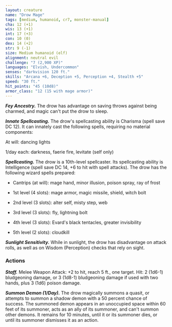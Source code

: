 ```yaml
---
layout: creature
name: "Drow Mage"
tags: [medium, humanoid, cr7, monster-manual]
cha: 12 (+1)
wis: 13 (+1)
int: 17 (+3)
con: 10 (0)
dex: 14 (+2)
str: 9 (-1)
size: Medium humanoid (elf)
alignment: neutral evil
challenge: "7 (2,900 XP)"
languages: "Elvish, Undercommon"
senses: "darkvision 120 ft."
skills: "Arcana +6, Deception +5, Perception +4, Stealth +5"
speed: "30 ft."
hit_points: "45 (10d8)"
armor_class: "12 (15 with mage armor)"
---
```


***Fey Ancestry.*** The drow has advantage on saving throws against being charmed, and magic can't put the drow to sleep.

***Innate Spellcasting.*** The drow's spellcasting ability is Charisma (spell save DC 12). It can innately cast the following spells, requiring no material components:

At will: dancing lights

1/day each: darkness, faerie fire, levitate (self only)

***Spellcasting.*** The drow is a 10th-level spellcaster. Its spellcasting ability is Intelligence (spell save DC 14, +6 to hit with spell attacks). The drow has the following wizard spells prepared:

* Cantrips (at will): mage hand, minor illusion, poison spray, ray of frost

* 1st level (4 slots): mage armor, magic missile, shield, witch bolt

* 2nd level (3 slots): alter self, misty step, web

* 3rd level (3 slots): fly, lightning bolt

* 4th level (3 slots): Evard's black tentacles, greater invisibility

* 5th level (2 slots): cloudkill

***Sunlight Sensitivity.*** While in sunlight, the drow has disadvantage on attack rolls, as well as on Wisdom (Perception) checks that rely on sight.

### Actions

***Staff.*** Melee Weapon Attack: +2 to hit, reach 5 ft., one target. Hit: 2 (1d6-1) bludgeoning damage, or 3 (1d8-1) bludgeoning damage if used with two hands, plus 3 (1d6) poison damage.

***Summon Demon (1/Day).*** The drow magically summons a quasit, or attempts to summon a shadow demon with a 50 percent chance of success. The summoned demon appears in an unoccupied space within 60 feet of its summoner, acts as an ally of its summoner, and can't summon other demons. It remains for 10 minutes, until it or its summoner dies, or until its summoner dismisses it as an action.
